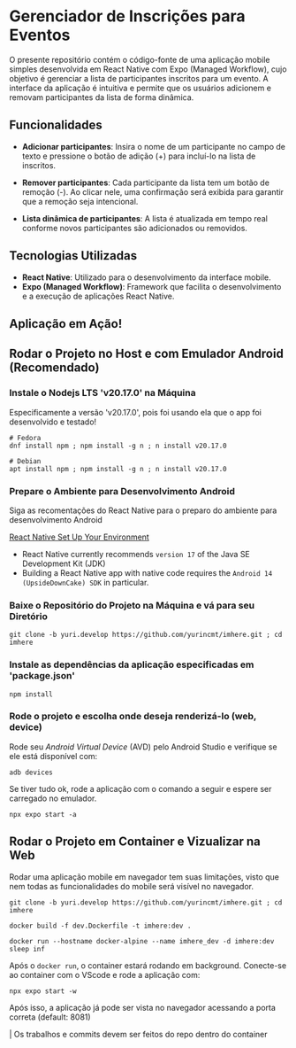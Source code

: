 # Gerenciador de Inscrições para Eventos

O presente repositório contém o código-fonte de uma aplicação mobile simples desenvolvida em React Native com Expo (Managed Workflow), cujo objetivo é gerenciar a lista de participantes inscritos para um evento. A interface da aplicação é intuitiva e permite que os usuários adicionem e removam participantes da lista de forma dinâmica.


## Funcionalidades

 - **Adicionar participantes**: Insira o nome de um participante no campo de texto e pressione o botão de adição (+) para incluí-lo na lista de inscritos.

 - **Remover participantes**: Cada participante da lista tem um botão de remoção (-). Ao clicar nele, uma confirmação será exibida para garantir que a remoção seja intencional.

 - **Lista dinâmica de participantes**: A lista é atualizada em tempo real conforme novos participantes são adicionados ou removidos.


## Tecnologias Utilizadas
 - **React Native**: Utilizado para o desenvolvimento da interface mobile.
 - **Expo (Managed Workflow)**: Framework que facilita o desenvolvimento e a execução de aplicações React Native.


## Aplicação em Ação!


## Rodar o Projeto no Host e com Emulador Android (Recomendado)

### Instale o Nodejs LTS 'v20.17.0' na Máquina

Especificamente a versão 'v20.17.0', pois foi usando ela que o app foi desenvolvido e testado!

    # Fedora
    dnf install npm ; npm install -g n ; n install v20.17.0

    # Debian
    apt install npm ; npm install -g n ; n install v20.17.0


### Prepare o Ambiente para Desenvolvimento Android

Siga as recomentações do React Native para o preparo do ambiente para desenvolvimento Android 

[React Native Set Up Your Environment](https://reactnative.dev/docs/set-up-your-environment)

 - React Native currently recommends `version 17` of the Java SE Development Kit (JDK)
 - Building a React Native app with native code requires the `Android 14 (UpsideDownCake) SDK` in particular. 


### Baixe o Repositório do Projeto na Máquina e vá para seu Diretório
    
    git clone -b yuri.develop https://github.com/yurincmt/imhere.git ; cd imhere


### Instale as dependências da aplicação especificadas em 'package.json'

    npm install


### Rode o projeto e escolha onde deseja renderizá-lo (web, device)

Rode seu *Android Virtual Device* (AVD) pelo Android Studio e verifique se ele está disponível com:

    adb devices

Se tiver tudo ok, rode a aplicação com o comando a seguir e espere ser carregado no emulador.

    npx expo start -a


## Rodar o Projeto em Container e Vizualizar na Web

Rodar uma aplicação mobile em navegador tem suas limitações, visto que nem todas as funcionalidades do mobile será visível no navegador.

    git clone -b yuri.develop https://github.com/yurincmt/imhere.git ; cd imhere

    docker build -f dev.Dockerfile -t imhere:dev .

    docker run --hostname docker-alpine --name imhere_dev -d imhere:dev sleep inf

Após o `docker run`, o container estará rodando em background. Conecte-se ao container com o VScode e rode a aplicação com:

    npx expo start -w

Após isso, a aplicação já pode ser vista no navegador acessando a porta correta (default: 8081)

| Os trabalhos e commits devem ser feitos do repo dentro do container